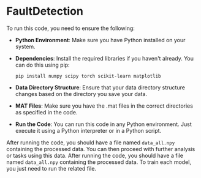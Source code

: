 ﻿# FaultDetection


To run this code, you need to ensure the following:

- **Python Environment**: Make sure you have Python installed on your system.

- **Dependencies**: Install the required libraries if you haven't already. You can do this using pip:

    ```
    pip install numpy scipy torch scikit-learn matplotlib
    ```

- **Data Directory Structure**: Ensure that your data directory structure changes based on the directory you save your data.

- **MAT Files**: Make sure you have the .mat files in the correct directories as specified in the code.

- **Run the Code**: You can run this code in any Python environment. Just execute it using a Python interpreter or in a Python script.

After running the code, you should have a file named `data_all.npy` containing the processed data. You can then proceed with further analysis or tasks using this data. After running the code, you should have a file named `data_all.npy` containing the processed data. To train each model, you just need to run the related file.
